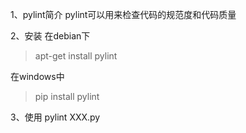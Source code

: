 1、pylint简介
 pylint可以用来检查代码的规范度和代码质量

2、安装
 在debian下
 >apt-get install pylint
 
 在windows中
 >pip install pylint

3、使用
 pylint XXX.py